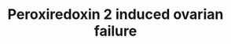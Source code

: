 ---
annotations:
- id: PW:0000313
  parent: signaling pathway
  type: Pathway Ontology
  value: c-Jun N-terminal kinases MAPK signaling pathway
- id: DOID:1414
  type: Disease Ontology
  value: ovarian dysfunction
authors:
- Bas Lahaije
- Fehrhart
- Egonw
description: This pathway summarizes the influence of reactive oxygen species on ovarian
  aging, ovarian failure and therefore female infertility.
last-edited: 2020-05-02
ndex: f0f39ce6-8b6f-11eb-9e72-0ac135e8bacf
organisms:
- Homo sapiens
redirect_from:
- /index.php/Pathway:WP4873
- /instance/WP4873
revision: null
schema-jsonld:
- '@context': https://schema.org/
  '@id': https://wikipathways.github.io/pathways/WP4873.html
  '@type': Dataset
  creator:
    '@type': Organization
    name: WikiPathways
  description: This pathway summarizes the influence of reactive oxygen species on
    ovarian aging, ovarian failure and therefore female infertility.
  keywords:
  - BAX
  - CASP3
  - CYP11A1
  - Cytochrome C
  - Estradiol-17beta
  - HSD3B2
  - JNK
  - PARP2
  - Peroxiredoxin-2
  - Progesterone
  - 'Reactive oxygen species '
  - STAR
  license: CC0
  name: Peroxiredoxin 2 induced ovarian failure
seo: CreativeWork
title: Peroxiredoxin 2 induced ovarian failure
wpid: WP4873
---